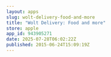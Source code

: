 ```yaml
---
layout: apps
slug: wolt-delivery-food-and-more
title: "Wolt Delivery: Food and more"
store: apple
app_id: 943905271
date: 2025-07-28T06:02:22Z
published: 2015-06-24T15:09:19Z
---
```

